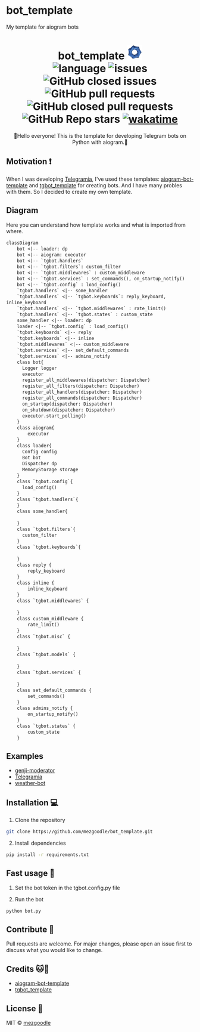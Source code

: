 # bot_template

My template for aiogram bots

<h1 id="project-title" align="center">
  bot_template <img alt="logo" width="40" height="40" src="https://raw.githubusercontent.com/mezgoodle/images/master/MezidiaLogoTransparent.png" /><br>
  <img alt="language" src="https://img.shields.io/badge/language-python-brightgreen?style=flat-square" />
  <img alt="issues" src="https://img.shields.io/github/issues/mezgoodle/bot_template?style=flat-square" />
  <img alt="GitHub closed issues" src="https://img.shields.io/github/issues-closed/mezgoodle/bot_template?style=flat-square" />
  <img alt="GitHub pull requests" src="https://img.shields.io/github/issues-pr/mezgoodle/bot_template?style=flat-square" />
  <img alt="GitHub closed pull requests" src="https://img.shields.io/github/issues-pr-closed/mezgoodle/bot_template?style=flat-square" />
  <img alt="GitHub Repo stars" src="https://img.shields.io/github/stars/mezgoodle/bot_template?style=flat-square">
  <a href="https://wakatime.com/badge/user/13631fc5-0ee5-4aed-920d-b02dc1546d51/project/fc412cd7-374b-4457-88a6-38e03d0ee97e"><img src="https://wakatime.com/badge/user/13631fc5-0ee5-4aed-920d-b02dc1546d51/project/fc412cd7-374b-4457-88a6-38e03d0ee97e.svg" alt="wakatime"></a>
</h1>

<p align="center">
 🌟Hello everyone! This is the template for developing Telegram bots on Python with aiogram.🌟
</p>

## Motivation :exclamation:

When I was developing [Telegramia](https://github.com/mezidia/telegramia), I've used these templates: [aiogram-bot-template](https://github.com/Latand/aiogram-bot-template) and [tgbot_template](https://github.com/Latand/tgbot_template) for creating bots. And I have many probles with them. So I decided to create my own template.

## Diagram

Here you can understand how template works and what is imported from where.

```mermaid
classDiagram
    bot <|-- loader: dp
    bot <|-- aiogram: executor
    bot <|-- `tgbot.handlers`
    bot <|-- `tgbot.filters`: custom_filter
    bot <|-- `tgbot.middlewares` : custom_middleware
    bot <|-- `tgbot.services` : set_commands(), on_startup_notify()
    bot <|-- `tgbot.config` : load_config()
    `tgbot.handlers` <|-- some_handler
    `tgbot.handlers` <|-- `tgbot.keyboards`: reply_keyboard, inline_keyboard
    `tgbot.handlers` <|-- `tgbot.middlewares` : rate_limit()
    `tgbot.handlers` <|-- `tgbot.states` : custom_state
    some_handler <|-- loader: dp
    loader <|-- `tgbot.config` : load_config()
    `tgbot.keyboards` <|-- reply
    `tgbot.keyboards` <|-- inline
    `tgbot.middlewares` <|-- custom_middleware
    `tgbot.services` <|-- set_default_commands
    `tgbot.services` <|-- admins_notify
    class bot{
      Logger logger
      executor
      register_all_middlewares(dispatcher: Dispatcher)
      register_all_filters(dispatcher: Dispatcher)
      register_all_handlers(dispatcher: Dispatcher)
      register_all_commands(dispatcher: Dispatcher)
      on_startup(dispatcher: Dispatcher)
      on_shutdown(dispatcher: Dispatcher)
      executor.start_polling()
    }
    class aiogram{
        executor
    }
    class loader{
      Config config
      Bot bot
      Dispatcher dp
      MemoryStorage storage
    }
    class `tgbot.config`{
      load_config()
    }
    class `tgbot.handlers`{
    }
    class some_handler{

    }
    class `tgbot.filters`{
      custom_filter
    }
    class `tgbot.keyboards`{

    }
    class reply {
        reply_keyboard
    }
    class inline {
        inline_keyboard
    }
    class `tgbot.middlewares` {

    }
    class custom_middleware {
        rate_limit()
    }
    class `tgbot.misc` {

    }
    class `tgbot.models` {

    }
    class `tgbot.services` {

    }
    class set_default_commands {
        set_commands()
    }
    class admins_notify {
        on_startup_notify()
    }
    class `tgbot.states` {
        custom_state
    }
```

## Examples

- [genji-moderator](https://github.com/mezgoodle/genji-moderator)
- [Telegramia](https://github.com/mezidia/Telegramia)
- [weather-bot](https://github.com/mezgoodle/weather-bot)

## Installation :computer:

1. Clone the repository

```bash
git clone https://github.com/mezgoodle/bot_template.git
```

2. Install dependencies

```bash
pip install -r requirements.txt
```

## Fast usage :dash:

1. Set the bot token in the tgbot.config.py file

2. Run the bot

```bash
python bot.py
```

## Contribute :running:

Pull requests are welcome. For major changes, please open an issue first to discuss what you would like to change.

## Credits :cat::handshake:

- [aiogram-bot-template](https://github.com/Latand/aiogram-bot-template)
- [tgbot_template](https://github.com/Latand/tgbot_template)

## License :bookmark:

MIT © [mezgoodle](https://github.com/mezgoodle)
